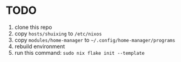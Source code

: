 # TODO

1. clone this repo
2. copy `hosts/shuixing` to `/etc/nixos`
3. copy `modules/home-manager` to `~/.config/home-manager/programs`
4. rebuild environment
5. run this command: `sudo nix flake init --template`
